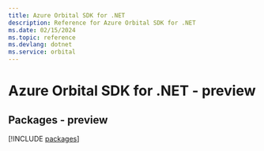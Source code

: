 ```yaml
---
title: Azure Orbital SDK for .NET
description: Reference for Azure Orbital SDK for .NET
ms.date: 02/15/2024
ms.topic: reference
ms.devlang: dotnet
ms.service: orbital
---
```

# Azure Orbital SDK for .NET - preview
## Packages - preview
[!INCLUDE [packages](orbital-index.md)]